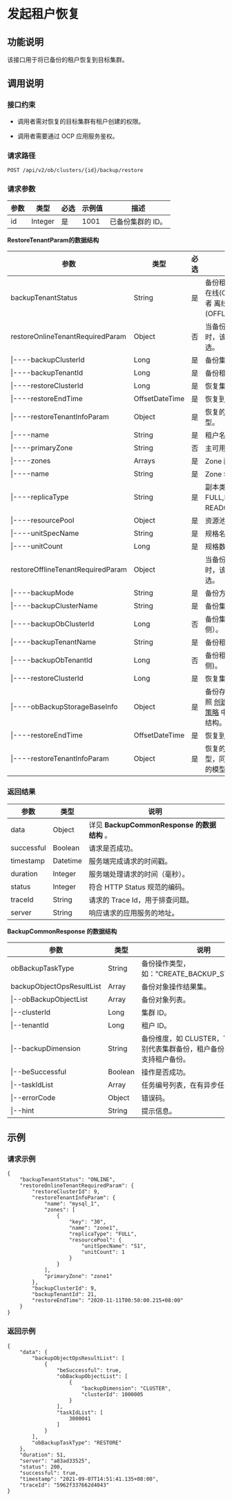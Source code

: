 发起租户恢复 
===========================



功能说明 
-------------------------

该接口用于将已备份的租户恢复到目标集群。

调用说明 
-------------------------

### 接口约束 

* 调用者需对恢复的目标集群有租户创建的权限。

  

* 调用者需要通过 OCP 应用服务鉴权。

  




### 请求路径 

`POST /api/v2/ob/clusters/{id}/backup/restore`

### 请求参数 



| 参数 |   类型    | 必选 | 示例值  |     描述     |
|----|---------|----|------|------------|
| id | Integer | 是  | 1001 | 已备份集群的 ID。 |



**RestoreTenantParam的数据结构** 


|                 参数                 |       类型       | 必选 |                                      说明                                      |
|------------------------------------|----------------|----|------------------------------------------------------------------------------|
| backupTenantStatus | String         | 是  | 备份租户的状态，在线(ONLINE) 或者 离线(OFFLINE)。                           |
| restoreOnlineTenantRequiredParam   | Object         | 否  | 当备份租户是在线时，该参数为必选。                                                            |
| \|----backupClusterId              | Long           | 是  | 备份集群 ID。                                                                     |
| \|----backupTenantId               | Long           | 是  | 备份租户 ID。                                                                     |
| \|----restoreClusterId             | Long           | 是  | 恢复集群 ID。                                                                     |
| \|----restoreEndTime               | OffsetDateTime | 是  | 恢复到某个时刻。                                                                     |
| \|----restoreTenantInfoParam       | Object         | 是  | 恢复的目标租户模型。                                                                   |
| \|----name                         | String         | 是  | 租户名。                                                                         |
| \|----primaryZone                  | String         | 否  | 主可用区。                                                                        |
| \|----zones                        | Arrays         | 是  | Zone 配置。                                                                     |
| \|----name                         | String         | 是  | Zone 名。                                                                      |
| \|----replicaType                  | String         | 是  | 副本类型，包括FULL,LOGONLY、READONLY。                                                |
| \|----resourcePool                 | Object         | 是  | 资源池配置。                                                                       |
| \|----unitSpecName | String         | 是  | 规格名。                                                                         |
| \|----unitCount                    | Long           | 是  | 规格数目。                                                                        |
| restoreOfflineTenantRequiredParam  | Object         |    | 当备份租户是离线时，该参数为必选。                                                            |
| \|----backupMode                   | String         | 是  | 备份方式。                                                                        |
| \|----backupClusterName            | String         | 是  | 备份集群名。                                                                       |
| \|----backupObClusterId            | Long           | 否  | 备份集群 ID（OB 侧）。                                                               |
| \|----backupTenantName             | String         | 是  | 备份租户名。                                                                       |
| \|----backupObTenantId             | Long           | 否  | 备份租户 ID (OB 侧)。                                                              |
| \|----restoreClusterId             | Long           | 是  | 恢复集群 ID。                                                                     |
| \|----obBackupStorageBaseInfo      | Object         | 是  | 备份存储信息，参照 [创建集群的备份策略](../1500.backup-and-restoration-3/200.create-a-backup-policy-for-the-cluster-1.md) 中的具体数据结构。 |
| \|----restoreEndTime               | OffsetDateTime | 是  | 恢复到某个时刻。                                                                     |
| \|----restoreTenantInfoParam       | Object         | 是  | 恢复的目标租户模型，同在线恢复中的模型。                                                         |



### 返回结果 



|     参数     |    类型    |                 说明                  |
|------------|----------|-------------------------------------|
| data       | Object   | 详见 **BackupCommonResponse 的数据结构** 。 |
| successful | Boolean  | 请求是否成功。                             |
| timestamp  | Datetime | 服务端完成请求的时间戳。                        |
| duration   | Integer  | 服务端处理请求的时间（毫秒）。                     |
| status     | Integer  | 符合 HTTP Status 规范的编码。               |
| traceId    | String   | 请求的 Trace Id，用于排查问题。                |
| server     | String   | 响应请求的应用服务的地址。                       |



**BackupCommonResponse 的数据结构** 


|            参数             |   类型    |                       说明                        |
|---------------------------|---------|-------------------------------------------------|
| obBackupTaskType          | String  | 备份操作类型，如："CREATE_BACKUP_STRATEGY"。              |
| backupObjectOpsResultList | Array   | 备份对象操作结果集。                                      |
| \|--obBackupObjectList    | Array   | 备份对象列表。                                         |
| \|--clusterId             | Long    | 集群 ID。                                          |
| \|--tenantId              | Long    | 租户 ID。                                          |
| \|--backupDimension       | String  | 备份维度，如 CLUSTER，TENANT 分别代表集群备份，租户备份。目前暂不支持租户备份。 |
| \|--beSuccessful          | Boolean | 操作是否成功。                                         |
| \|--taskIdList            | Array   | 任务编号列表，在有异步任务下返回。                               |
| \|--errorCode             | Object  | 错误码。                                            |
| \|--hint                  | String  | 提示信息。                                           |



示例 
-----------------------

### 请求示例 

```unknow
{
    "backupTenantStatus": "ONLINE",
    "restoreOnlineTenantRequiredParam": {
        "restoreClusterId": 9,
        "restoreTenantInfoParam": {
            "name": "mysql_1",
            "zones": [
                {
                    "key": "30",
                    "name": "zone1",
                    "replicaType": "FULL",
                    "resourcePool": {
                        "unitSpecName": "S1",
                        "unitCount": 1
                    }
                }
            ],
            "primaryZone": "zone1"
        },
        "backupClusterId": 9,
        "backupTenantId": 21,
        "restoreEndTime": "2020-11-11T00:50:00.215+08:00"
    }
}
```



### 返回示例 

```unknow
{
    "data": {
        "backupObjectOpsResultList": [
            {
                "beSuccessful": true,
                "obBackupObjectList": [
                    {
                        "backupDimension": "CLUSTER",
                        "clusterId": 1000005
                    }
                ],
                "taskIdList": [
                    3000041
                ]
            }
        ],
        "obBackupTaskType": "RESTORE"
    },
    "duration": 51,
    "server": "a83ad33525",
    "status": 200,
    "successful": true,
    "timestamp": "2021-09-07T14:51:41.135+08:00",
    "traceId": "5962f337662d4043"
}
```


